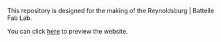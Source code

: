 This repository is designed for the making of the Reynoldsburg | Battelle Fab Lab.

You can click [here](https://testingreyn.github.io/) to preview the website.
